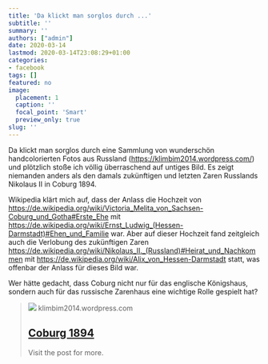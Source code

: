 ```yaml
---
title: 'Da klickt man sorglos durch ...'
subtitle: ''
summary: ''
authors: ["admin"]
date: 2020-03-14
lastmod: 2020-03-14T23:08:29+01:00
categories:
- facebook
tags: []
featured: no
image:
  placement: 1
  caption: ''
  focal_point: 'Smart'
  preview_only: true
slug: ''
---
```

Da klickt man sorglos durch eine Sammlung von wunderschön handcolorierten Fotos aus Russland (https://klimbim2014.wordpress.com/) und plötzlich stoße ich völlig überraschend auf untiges Bild. Es zeigt niemanden anders als den damals zukünftigen und letzten Zaren Russlands Nikolaus II in Coburg 1894. 

Wikipedia klärt mich auf, dass der Anlass die Hochzeit von https://de.wikipedia.org/wiki/Victoria_Melita_von_Sachsen-Coburg_und_Gotha#Erste_Ehe mit https://de.wikipedia.org/wiki/Ernst_Ludwig_(Hessen-Darmstadt)#Ehen_und_Familie war. Aber auf dieser Hochzeit fand zeitgleich auch die Verlobung des  zukünftigen Zaren https://de.wikipedia.org/wiki/Nikolaus_II._(Russland)#Heirat_und_Nachkommen mit https://de.wikipedia.org/wiki/Alix_von_Hessen-Darmstadt statt, was offenbar der Anlass für dieses Bild war. 

Wer hätte gedacht, dass Coburg nicht nur für das englische Königshaus, sondern auch für das russische Zarenhaus eine wichtige Rolle gespielt hat?
> [![](https://klimbim2014.files.wordpress.com/2020/02/alix-princess-of-hesse-coburg-1894.jpg)](https://klimbim2014.wordpress.com/2020/02/25/coburg-1894/)
> klimbim2014.wordpress.com
> ## [Coburg 1894](https://klimbim2014.wordpress.com/2020/02/25/coburg-1894/)
>
>Visit the post for more.

